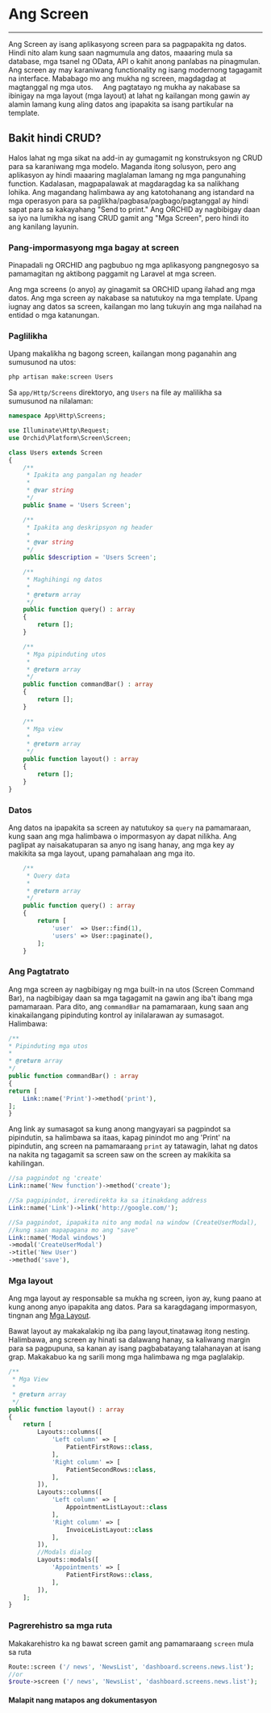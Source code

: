 # Ang Screen
----------

Ang Screen ay isang aplikasyong screen para sa pagpapakita ng datos. Hindi nito alam kung saan nagmumula ang datos, maaaring mula sa database, mga tsanel ng OData, API o kahit anong panlabas na pinagmulan. Ang screen ay may karaniwang functionality ng isang modernong tagagamit na interface. Mababago mo ang mukha ng screen, magdagdag at magtanggal ng mga utos.
    Ang pagtatayo ng mukha ay nakabase sa ibinigay na mga layout (mga layout) at lahat ng kailangan mong gawin ay alamin lamang kung aling datos ang ipapakita sa isang partikular na template.



## Bakit hindi CRUD?

Halos lahat ng mga sikat na add-in ay gumagamit ng konstruksyon ng CRUD para sa karaniwang mga modelo. Maganda itong solusyon, pero ang aplikasyon ay hindi maaaring maglalaman lamang ng mga pangunahing function. Kadalasan, magpapalawak at magdaragdag ka sa nalikhang lohika. Ang magandang halimbawa ay ang katotohanang ang istandard na mga operasyon para sa paglikha/pagbasa/pagbago/pagtanggal ay hindi sapat para sa kakayahang "Send to print." Ang ORCHID ay nagbibigay daan sa iyo na lumikha ng isang CRUD gamit ang "Mga Screen", pero hindi ito ang kanilang layunin.


### Pang-impormasyong mga bagay at screen

Pinapadali ng ORCHID ang pagbubuo ng mga aplikasyong pangnegosyo sa pamamagitan ng aktibong paggamit ng Laravel at mga screen.

Ang mga screens (o anyo) ay ginagamit sa ORCHID upang ilahad ang mga datos. Ang mga screen ay nakabase sa natutukoy na mga template. Upang iugnay ang datos sa screen, kailangan mo lang tukuyin ang mga nailahad na entidad o mga katanungan.


### Paglilikha

Upang makalikha ng bagong screen, kailangan mong paganahin ang sumusunod na utos:

```php
php artisan make:screen Users
```

Sa `app/Http/Screens` direktoryo, ang `Users` na file ay malilikha sa sumusunod na nilalaman:

```php
namespace App\Http\Screens;

use Illuminate\Http\Request;
use Orchid\Platform\Screen\Screen;

class Users extends Screen
{
    /**
     * Ipakita ang pangalan ng header
     *
     * @var string
     */
    public $name = 'Users Screen';

    /**
     * Ipakita ang deskripsyon ng header
     *
     * @var string
     */
    public $description = 'Users Screen';

    /**
     * Maghihingi ng datos
     *
     * @return array
     */
    public function query() : array
    {
        return [];
    }

    /**
     * Mga pipinduting utos
     *
     * @return array
     */
    public function commandBar() : array
    {
        return [];
    }

    /**
     * Mga view
     *
     * @return array
     */
    public function layout() : array
    {
        return [];
    }
}

```

### Datos

Ang datos na ipapakita sa screen ay natutukoy sa `query` na pamamaraan, kung saan ang mga halimbawa o impormasyon ay dapat nilikha.
Ang paglipat ay naisakatuparan sa anyo ng isang hanay, ang mga key ay makikita sa mga layout, upang pamahalaan ang mga ito.

```php
    /**
     * Query data
     *
     * @return array
     */
    public function query() : array
    {
        return [
            'user'  => User::find(1),
            'users' => User::paginate(),
        ];
    }
```


### Ang Pagtatrato

Ang mga screen ay nagbibigay ng mga built-in na utos (Screen Command Bar), na nagbibigay daan sa mga tagagamit na gawin ang iba't ibang mga pamamaraan.
Para dito, ang `commandBar` na pamamaraan, kung saan ang kinakailangang pipinduting kontrol ay inilalarawan ay sumasagot. Halimbawa:

```php
/**
* Pipinduting mga utos
*
* @return array
*/
public function commandBar() : array
{
return [
    Link::name('Print')->method('print'),
];
}
```

Ang link ay sumasagot sa kung anong mangyayari sa pagpindot sa pipindutin, sa halimbawa sa itaas, kapag pinindot mo ang 'Print' na pipindutin,
ang screen na pamamaraang `print` ay tatawagin, lahat ng datos na nakita ng tagagamit sa screen saw on the screen ay makikita sa kahilingan.

```php
//sa pagpindot ng 'create'
Link::name('New function')->method('create');

//Sa pagpipindot, ireredirekta ka sa itinakdang address
Link::name('Link')->link('http://google.com/');

//Sa pagpindot, ipapakita nito ang modal na window (CreateUserModal),
//kung saan mapapagana mo ang "save"
Link::name('Modal windows')
->modal('CreateUserModal')
->title('New User')
->method('save'),
```


### Mga layout

Ang mga layout ay responsable sa mukha ng screen, iyon ay, kung paano at kung anong anyo ipapakita ang datos.
Para sa karagdagang impormasyon, tingnan ang [Mga Layout](/ph/docs/layouts.md/).

Bawat layout ay makakalakip ng iba pang layout,tinatawag itong nesting.
Halimbawa, ang screen ay hinati sa dalawang hanay, sa kaliwang margin para sa pagpupuna, sa kanan ay isang pagbabatayang talahanayan at isang grap.
Makakabuo ka ng sarili mong mga halimbawa ng mga paglalakip.


```php
/**
 * Mga View
 *
 * @return array
 */
public function layout() : array
{
    return [
        Layouts::columns([
            'Left column' => [
                PatientFirstRows::class,
            ],
            'Right column' => [
                PatientSecondRows::class,
            ],
        ]),
        Layouts::columns([
            'Left column' => [
                AppointmentListLayout::class
            ],
            'Right column' => [
                InvoiceListLayout::class
            ],
        ]),
        //Modals dialog
        Layouts::modals([
            'Appointments' => [
                PatientFirstRows::class,
            ],
        ]),
    ];
}
```

### Pagrerehistro sa mga ruta

Makakarehistro ka ng bawat screen gamit ang pamamaraang `screen` mula sa ruta
```php
Route::screen ('/ news', 'NewsList', 'dashboard.screens.news.list');
//or
$route->screen ('/ news', 'NewsList', 'dashboard.screens.news.list');
```



#### Malapit nang matapos ang dokumentasyon

